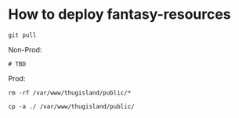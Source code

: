 # How to deploy fantasy-resources

```shell script
git pull
```

Non-Prod:
```shell script
# TBD
```

Prod:
```shell script
rm -rf /var/www/thugisland/public/*
```

```shell script
cp -a ./ /var/www/thugisland/public/
```

